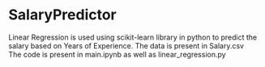 # SalaryPredictor
Linear Regression is used using scikit-learn library in python to predict the salary based on Years of Experience. The data is present in Salary.csv  
The code is present in main.ipynb as well as linear_regression.py
